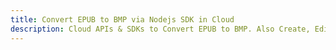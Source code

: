 ---title: Convert EPUB to BMP via Nodejs SDK in Clouddescription: Cloud APIs & SDKs to Convert EPUB to BMP. Also Create, Edit & Render Microsoft Word & OpenOffice documents in the Cloud.---